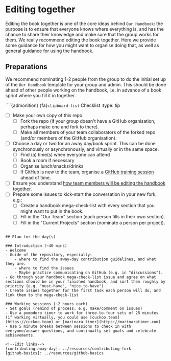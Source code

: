 # Editing together
Editing the book together is one of the core ideas behind `Our Handbook`: the purpose is to ensure that everyone knows where everything is, and has the chance to share their knowledge and make sure that the group works for them. 
We really recommend editing the book together.
Here we provide some guidance for how you might want to organise doing that, as well as general guidance for using the handbook.

## Preparations
We recommend nominating 1-2 people from the group to do the initial set up of the `Our Handbook` template for your group and admin.
This should be done ahead of other people working on the handbook, i.e. in advance of a book sprint where you fill it in together.


````{admonition} {fa}`clipboard-list` Checklist
:type: tip
- [ ] Make your own copy of this repo
    - [ ] Fork the repo (if your group doesn't have a GitHub organisation, perhaps make one and fork to there).
    - [ ] Make all members of your team collaborators of the forked repo (and/or members of the GitHub organisation).
- [ ] Choose a day or two for an away day/book sprint. This can be done synchronously or asynchronously, and virtually or in the same space.
    - [ ] Find (a) time(s) when everyone can attend
    - [ ] Book a room if necessary
    - [ ] Organise lunch/snacks/drinks
    - [ ] If GitHub is new to the team, organise a [GitHub training session](github-basics) ahead of time.
- [ ] Ensure you understand [how team members will be editing the handbook together](contributing-fork).
- [ ] Prepare some issues to kick-start the conversation in your new fork, e.g.:
   - [ ] Create a handbook mega-check-list with every section that you might want to put in the book.
   - [ ] Fill in the "Our Team" section (each person fills in their own section).
   - [ ] Fill in the "Current Projects" section (nominate a person per project).
````

## Plan for the day(s)

### Introduction (~40 mins)
- Welcome
- Guide of the repository, especially:
    - where to find the away-day contribution guidelines, and what they are.
    - where to find the issues
    - Maybe practice communicating on GitHub (e.g. in "discussions").
- Go through your handbook mega-check-list issue and agree on what sections should be in your finished handbook, and sort them roughly by priority (e.g. "must-have", "nice-to-have")
- Create issues together for the first task each person will do, and link them to the mega-check-list

### Working sessions (~2 hours each)
- Set goals (remind of process, e.g. make/comment on issues)
- Use a pomodoro timer to work for three-to-four sets of 25 minutes (if working virtually, you could use [cuckoo.team](https://cuckoo.team) or [marinara timer](https://marinaratimer.com)
- Use 5 minute breaks between sessions to check in with everyone/answer questions, and continually set goals and celebrate achievements.

<!--Edit links-->
[contributing-away-day]: ../resources/contributing-fork
[github-basics]: ../resources/github-basics
